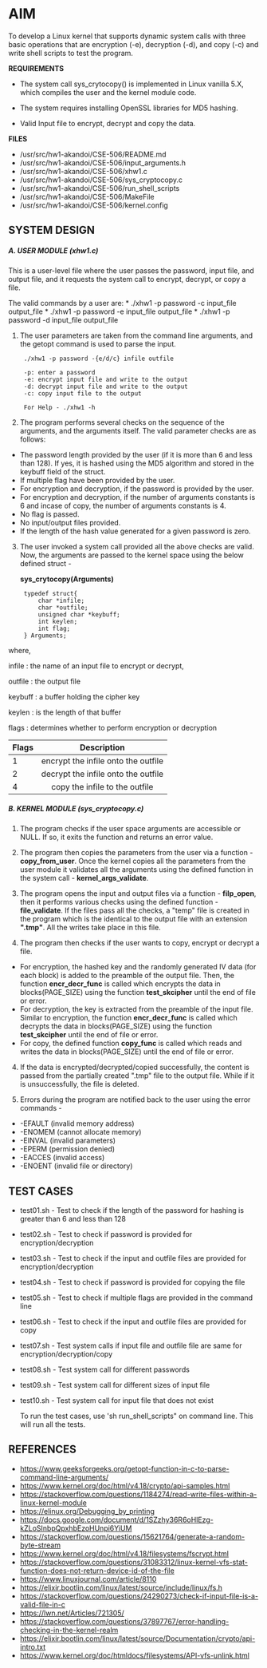 **AIM**
========
To develop a Linux kernel that supports dynamic system calls with three basic operations that are encryption (-e), decryption (-d), and copy (-c) and write shell scripts to test the program.


**REQUIREMENTS**

* The system call sys_crytocopy() is implemented in Linux vanilla 5.X, which compiles the user and the kernel module code.
  
* The system requires installing OpenSSL libraries for MD5 hashing.

* Valid Input file to encrypt, decrypt and copy the data.



**FILES**

- /usr/src/hw1-akandoi/CSE-506/README.md
- /usr/src/hw1-akandoi/CSE-506/input_arguments.h
- /usr/src/hw1-akandoi/CSE-506/xhw1.c
- /usr/src/hw1-akandoi/CSE-506/sys_cryptocopy.c
- /usr/src/hw1-akandoi/CSE-506/run_shell_scripts
- /usr/src/hw1-akandoi/CSE-506/MakeFile
- /usr/src/hw1-akandoi/CSE-506/kernel.config


## SYSTEM DESIGN
##### A. USER MODULE (xhw1.c)

This is a user-level file where the user passes the password, input file, and output file, and it requests the system call to encrypt, decrypt, or copy a file.

The valid commands by a user are:
        * ./xhw1 -p password -c input_file output_file
        * ./xhw1 -p password -e input_file output_file
        * ./xhw1 -p password -d input_file output_file


1. The user parameters are taken from the command line arguments, and the getopt command is used to parse the input.

        ./xhw1 -p password -{e/d/c} infile outfile
        
        -p: enter a password
        -e: encrypt input file and write to the output
        -d: decrypt input file and write to the output
        -c: copy input file to the output
          
        For Help - ./xhw1 -h 

2. The program performs several checks on the sequence of the arguments, and the arguments itself. The valid parameter checks are as follows:
* The password length provided by the user (if it is more than 6 and less than 128). If yes, it is hashed using the MD5 algorithm and stored in the keybuff field of the struct.
* If multiple flag have been provided by the user.
* For encryption and decryption, if the password is provided by the user.
* For encryption and decryption, if the number of arguments constants is 6 and incase of copy, the number of arguments constants is 4.
* No flag is passed.
* No input/output files provided.
* If the length of the hash value generated for a given password is zero.

3. The user invoked a system call provided all the above checks are valid. Now, the arguments are passed to the kernel space using the below defined struct -
    
      **sys_crytocopy(Arguments)**

        typedef struct{
            char *infile; 
            char *outfile; 
            unsigned char *keybuff; 
            int keylen; 
            int flag; 
        } Arguments;

  where,

  infile : the name of an input file to encrypt or decrypt, 
  
  outfile : the output file
  
  keybuff : a buffer holding the cipher key
  
  keylen : is the length of that buffer
  
  flags : determines whether to perform encryption or decryption 


| Flags | Description |
| :---  |    :----:   | 
| 1   | encrypt the infile onto the outfile |
| 2   | decrypt the infile onto the outfile | 
| 4   | copy the infile to the outfile  | 
 

##### B. KERNEL MODULE (sys_cryptocopy.c)

1. The program checks if the user space arguments are accessible or NULL. If so, it exits the function and returns an error value.

2. The program then copies the parameters from the user via a function - **copy_from_user**. Once the kernel copies all the parameters from the user module it validates all the arguments using the defined function in the system call - **kernel_args_validate**.

3. The program opens the input and output files via a function - **filp_open**, then it performs various checks using the defined function - **file_validate**. If the files pass all the checks, a "temp" file is created in the program which is the identical to the output file with an extension **".tmp"**. All the writes take place in this file.

3. The program then checks if the user wants to copy, encrypt or decrypt a file. 
* For encryption, the hashed key and the randomly generated IV data (for each block) is added to the preamble of the output file. Then, the function **encr_decr_func** is called which encrypts the data in blocks(PAGE_SIZE) using the function **test_skcipher** until the end of file or error. 
* For decryption, the key is extracted from the preamble of the input file. Similar to encryption, the function **encr_decr_func** is called which decrypts the data in blocks(PAGE_SIZE) using the function **test_skcipher** until the end of file or error. 
* For copy, the defined function **copy_func** is called which reads and writes the data in blocks(PAGE_SIZE) until the end of file or error.

4. If the data is encrypted/decrypted/copied successfully, the content is passed from the partially created ".tmp" file to the output file. While if it is unsuccessfully, the file is deleted.

5. Errors during the program are notified back to the user using the error commands -
  * -EFAULT (invalid memory address)
  * -ENOMEM (cannot allocate memory)
  * -EINVAL (invalid parameters)
  * -EPERM (permission denied)
  * -EACCES (invalid access)
  * -ENOENT (invalid file or directory)


## TEST CASES

  * test01.sh - Test to check if the length of the password for hashing is greater than 6 and less than 128
  * test02.sh - Test to check if password is provided for encryption/decryption
  * test03.sh - Test to check if the input and outfile files are provided for encryption/decryption
  * test04.sh - Test to check if password is provided for copying the file
  * test05.sh - Test to check if multiple flags are provided in the command line
  * test06.sh - Test to check if the input and outfile files are provided for copy
  * test07.sh - Test system calls if input file and outfile file are same for encryption/decryption/copy
  * test08.sh - Test system call for different passwords
  * test09.sh - Test system call for different sizes of input file
  * test10.sh - Test system call for input file that does not exist
 
    To run the test cases, use 'sh run_shell_scripts" on command line. This will run all the tests.


## REFERENCES
  * https://www.geeksforgeeks.org/getopt-function-in-c-to-parse-command-line-arguments/
  * https://www.kernel.org/doc/html/v4.18/crypto/api-samples.html
  * https://stackoverflow.com/questions/1184274/read-write-files-within-a-linux-kernel-module
  * https://elinux.org/Debugging_by_printing
  * https://docs.google.com/document/d/1SZzhy36R6oHlEzg-kZLoSInbpQpxhbEzoHUnpi6YiUM
  * https://stackoverflow.com/questions/15621764/generate-a-random-byte-stream
  * https://www.kernel.org/doc/html/v4.18/filesystems/fscrypt.html
  * https://stackoverflow.com/questions/31083312/linux-kernel-vfs-stat-function-does-not-return-device-id-of-the-file
  * https://www.linuxjournal.com/article/8110
  * https://elixir.bootlin.com/linux/latest/source/include/linux/fs.h
  * https://stackoverflow.com/questions/24290273/check-if-input-file-is-a-valid-file-in-c
  * https://lwn.net/Articles/721305/
  * https://stackoverflow.com/questions/37897767/error-handling-checking-in-the-kernel-realm
  * https://elixir.bootlin.com/linux/latest/source/Documentation/crypto/api-intro.txt
  * https://www.kernel.org/doc/htmldocs/filesystems/API-vfs-unlink.html
